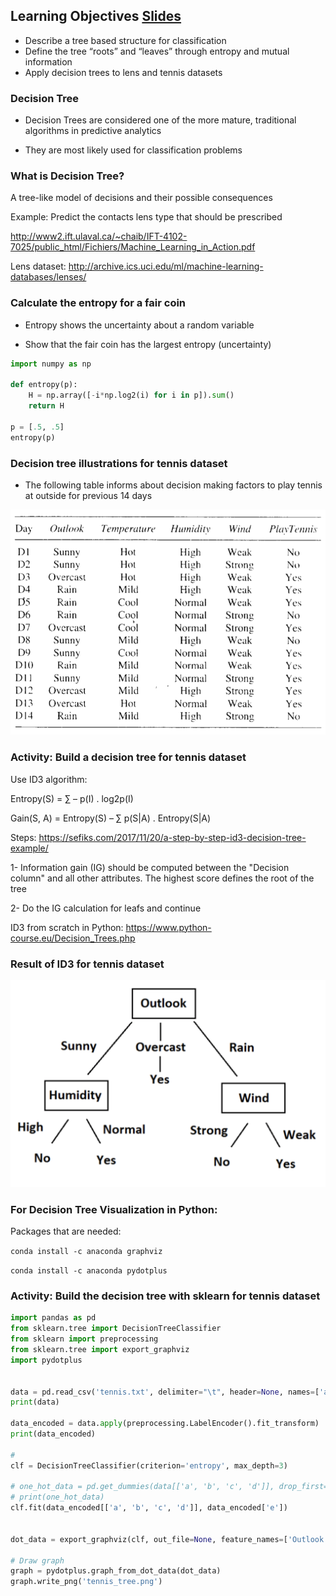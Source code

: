 ## Learning Objectives [Slides](https://github.com/Make-School-Courses/DS-2.1-Machine-Learning/blob/master/Notebooks/simple_Decision_Tree.ipynb)

- Describe a tree based structure for classification
- Define the tree “roots” and “leaves” through entropy and mutual information
- Apply decision trees to lens and tennis datasets

### Decision Tree

- Decision Trees are considered one of the more mature, traditional algorithms in predictive analytics

- They are most likely used for classification problems

### What is Decision Tree?

A tree-like model of decisions and their possible consequences

Example: Predict the contacts lens type that should be prescribed

http://www2.ift.ulaval.ca/~chaib/IFT-4102-7025/public_html/Fichiers/Machine_Learning_in_Action.pdf

Lens dataset: http://archive.ics.uci.edu/ml/machine-learning-databases/lenses/

### Calculate the entropy for a fair coin

- Entropy shows the uncertainty about a random variable

- Show that the fair coin has the largest entropy (uncertainty)
```python
import numpy as np

def entropy(p):
    H = np.array([-i*np.log2(i) for i in p]).sum()
    return H

p = [.5, .5]
entropy(p)
```
### Decision tree illustrations for tennis dataset

- The following table informs about decision making factors to play tennis at outside for previous 14 days

![](../Notebooks/Images/dst_1.png)

### Activity: Build a decision tree for tennis dataset

Use ID3 algorithm:

Entropy(S) = ∑ – p(I) . log2p(I)

Gain(S, A) = Entropy(S) – ∑  p(S|A) . Entropy(S|A)

Steps: https://sefiks.com/2017/11/20/a-step-by-step-id3-decision-tree-example/

1- Information gain (IG) should be computed between the "Decision column" and all other attributes. The highest score defines the root of the tree

2- Do the IG calculation for leafs and continue

ID3 from scratch in Python: https://www.python-course.eu/Decision_Trees.php

### Result of ID3 for tennis dataset

![](../Notebooks/Images/dst_2.png)

### For Decision Tree Visualization in Python:

Packages that are needed:

`conda install -c anaconda graphviz`

`conda install -c anaconda pydotplus`

### Activity: Build the decision tree with sklearn for tennis dataset

```python
import pandas as pd
from sklearn.tree import DecisionTreeClassifier
from sklearn import preprocessing
from sklearn.tree import export_graphviz
import pydotplus


data = pd.read_csv('tennis.txt', delimiter="\t", header=None, names=['a', 'b', 'c', 'd', 'e'])
print(data)

data_encoded = data.apply(preprocessing.LabelEncoder().fit_transform)
print(data_encoded)

#
clf = DecisionTreeClassifier(criterion='entropy', max_depth=3)

# one_hot_data = pd.get_dummies(data[['a', 'b', 'c', 'd']], drop_first=True)
# print(one_hot_data)
clf.fit(data_encoded[['a', 'b', 'c', 'd']], data_encoded['e'])


dot_data = export_graphviz(clf, out_file=None, feature_names=['Outlook', 'Temp.', 'Humidity', 'Wind'])

# Draw graph
graph = pydotplus.graph_from_dot_data(dot_data)
graph.write_png('tennis_tree.png')
```
